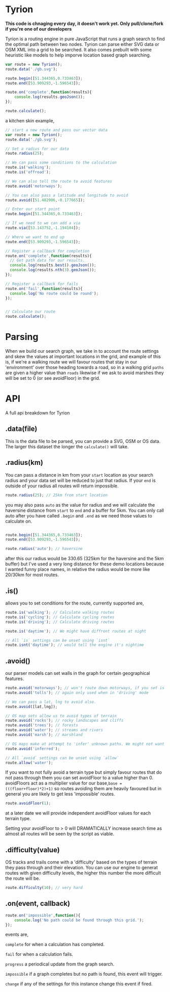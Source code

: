 # Tyrion
**This code is chnaging every day, it doesn't work yet. Only pull/clone/fork if you're one of our developers**

Tyrion is a routing engine in pure JavaScript that runs a graph search to find the optimal path between two nodes. Tyrion can parse either SVG data or OSM XML into a grid to be searched. It also comes prebuilt with some heuristic like models to help imporve location based graph searching.

```js
var route = new Tyrion();
route.data('./gb.svg');

route.begin([51.344365,0.733463]);
route.end([53.909293,-1.596543]);

route.on('complete',function(results){
	console.log(results.geoJson()); 
});

route.calculate();

```

a kitchen skin example,

```js
// start a new route and pass our vector data
var route = new Tyrion();
route.data('./gb.svg');

// Set a radius for our data
route.radius(25);

// We can pass some conditions to the calculation
route.is('walking');
route.is('offroad');

// We can also tell the route to avoid features
route.avoid('motorways');

// You can also pass a latitude and longitude to avoid
route.avoid([51.482906,-0.177665]);

// Enter our start point
route.begin([51.344365,0.733463]);

// If we need to we can add a via
route.via([53.143752,-1.194104]);

// Where we want to end up
route.end([53.909293,-1.596543]);

// Register a callback for completion
route.on('complete',function(results){
  // Get path data for our results.
  console.log(results.best().geoJson()); 
  console.log(results.nth(3).geoJson()); 
});

// Register a callback for fails
route.on('fail',function(results){
  console.log('No route could be round');
});


// Calculate our route
route.calculate();

```

# Parsing
When we build our search graph, we take in to account the route settings and skew the values at important locations in the grid, and example of this is, if we're a walking route we will favour routes that stay in our 'environment' over those heading towards a road, so in a walking grid `paths` are given a higher value than `roads` likewise if we ask to avoid marshes they will be set to 0 (or see avoidFloor) in the grid.

# API
A full api breakdown for Tyrion

## .data(file)
This is the data file to be parsed, you can provide a SVG, OSM or OS data. The larger this dataset the longer the ``calculate()`` will take.

## .radius(km)
You can pass a distance in km from your `start` location as your search radius and your data set will be reduced to just that radius. If your `end` is outside of your radius all routes will return impossible.

```js
route.radius(25); // 25km from start location
```


you may also pass `auto` as the value for radius and we will calculate the haversine distance from `start` to `end` and a buffer for 5km. You can only call auto after you have called ``.begin`` and ``.end`` as we need those values to calculate on.

```js

route.begin([51.344365,0.733463]);
route.end([53.909293,-1.596543]);

route.radius('auto'); // haversine

```

after this our radius would be 330.65 (325km for the haversine and the 5km buffer) but I've used a very long distance for these demo locations because I wanted funny place names, in relative the radius would be more like 20/30km for most routes.

## .is()
allows you to set conditions for the route, currently supported are,

```js
route.is('walking'); // Calculate walking routes
route.is('cycling'); // Calculate cycling routes
route.is('driving'); // Calculate driving routes

route.is('daytime'); // We might have diffrent routes at night

// All `is` settings can be unset using `isnt`
route.isnt('daytime'); // would tell the engine it's nightime
```

## .avoid()
our parser models can set walls in the graph for certain geographical features.

```js
route.avoid('motorways'); // won't route down motorways, if you set is to walking/cycling this will be set automatically.
route.avoid('tolls'); // again only used when in 'driving' mode

// We can pass a lat, lng to avoid also.
route.avoid([lat,lng]);

// OS map sets allow us to avoid types of terrain
route.avoid('rocks'); // rocky landscapes and cliffs
route.avoid('trees'); // forests
route.avoid('water'); // streams and rivers
route.avoid('marsh'); // marshland

// OS maps make at attempt to 'infer' unknown paths. We might not want this.
route.avoid('inferred');

// All `avoid` settings can be unset using `allow`
route.allow('water');
```

If you want to not fully avoid a terrain type but simply favour routes that do not pass through them you can set avoidFloor to a value higher than 0. avoidFloors act as a multiplier value for our base,``base = (((floor+floor)*2)+1)`` so routes avoiding them are heavily favoured but in general you are likely to get less 'impossible' routes. 

```js
route.avoidFloor(1);
```

at a later date we will provide independent avoidFloor values for each terrain type.

Setting your avoidFloor to > 0 will DRAMATICALLY increase search time as almost all routes will be seen by the script as viable. 

## .difficulty(value)
OS tracks and trails come with a 'difficulty' based on the types of terrain they pass through and their elevation. You can use our engine to generat routes with given difficulty levels, the higher this number the more difficult the route will be.

```js
route.difficulty(10); // very hard
```

## .on(event, callback)

```js
route.on('impossible',function(){
	console.log('No path could be found through this grid.');
});
```

events are, 

``complete`` for when a calculation has completed.

``fail`` for when a calculation fails.

``progress`` a periodical update from the graph search.

``impossible`` if a graph completes but no path is found, this event will trigger.

``change`` if any of the settings for this instance change this event if fired.